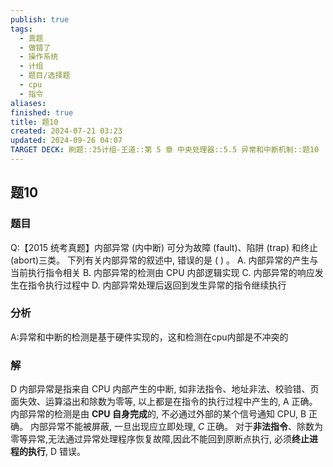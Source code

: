 ```yaml
---
publish: true
tags:
  - 真题
  - 做错了
  - 操作系统
  - 计组
  - 题目/选择题
  - cpu
  - 指令
aliases: 
finished: true
title: 题10
created: 2024-07-21 03:23
updated: 2024-09-26 04:07
TARGET DECK: 刷题::25计组-王道::第 5 章 中央处理器::5.5 异常和中断机制::题10
---
```

## 题10
### 题目
Q:【2015 统考真题】内部异常 (内中断) 可分为故障 (fault)、陷阱 (trap) 和终止 (abort)三类。
下列有关内部异常的叙述中, 错误的是 ( ) 。
A. 内部异常的产生与当前执行指令相关
B. 内部异常的检测由 CPU 内部逻辑实现
C. 内部异常的响应发生在指令执行过程中
D. 内部异常处理后返回到发生异常的指令继续执行
### 分析
A:异常和中断的检测是基于硬件实现的，这和检测在cpu内部是不冲突的
### 解
D
内部异常是指来自 CPU 内部产生的中断, 如非法指令、地址非法、校验错、页面失效、运算溢出和除数为零等, 以上都是在指令的执行过程中产生的, A 正确。
内部异常的检测是由 **CPU 自身完成**的, 不必通过外部的某个信号通知 CPU, B 正确。
内部异常不能被屏蔽, 一旦出现应立即处理, $C$ 正确。
对于**非法指令**、除数为零等异常,无法通过异常处理程序恢复故障,因此不能回到原断点执行, 必须**终止进程的执行**, D 错误。


